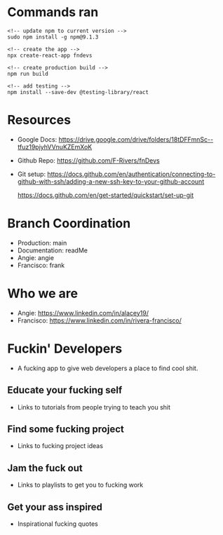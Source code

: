 # Commands ran

```
<!-- update npm to current version -->
sudo npm install -g npm@9.1.3

<!-- create the app -->
npx create-react-app fndevs

<!-- create production build -->
npm run build

<!-- add testing -->
npm install --save-dev @testing-library/react
```

# Resources

- Google Docs:
  https://drive.google.com/drive/folders/18tDFFmnSc--tfuz19pjyhVVnuKZEmXoK

- Github Repo: https://github.com/F-Rivers/fnDevs

- Git setup:
  https://docs.github.com/en/authentication/connecting-to-github-with-ssh/adding-a-new-ssh-key-to-your-github-account

  https://docs.github.com/en/get-started/quickstart/set-up-git

# Branch Coordination

- Production: main
- Documentation: readMe
- Angie: angie
- Francisco: frank

# Who we are

- Angie: https://www.linkedin.com/in/alacey19/
- Francisco: https://www.linkedin.com/in/rivera-francisco/

# Fuckin' Developers

- A fucking app to give web developers a place to find cool shit.

## Educate your fucking self

- Links to tutorials from people trying to teach you shit

## Find some fucking project

- Links to fucking project ideas

## Jam the fuck out

- Links to playlists to get you to fucking work

## Get your ass inspired

- Inspirational fucking quotes
